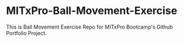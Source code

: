 # MITxPro-Ball-Movement-Exercise
This is Ball Movement Exercise Repo for MITxPro Bootcamp's Github Portfolio Project.

